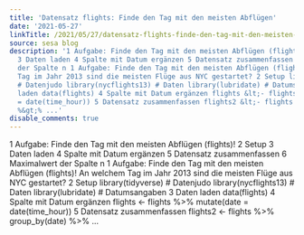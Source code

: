 ```yaml
---
title: 'Datensatz flights: Finde den Tag mit den meisten Abflügen'
date: '2021-05-27'
linkTitle: /2021/05/27/datensatz-flights-finde-den-tag-mit-den-meisten-abfl%C3%BCgen/
source: sesa blog
description: '1 Aufgabe: Finde den Tag mit den meisten Abflügen (flights)! 2 Setup
  3 Daten laden 4 Spalte mit Datum ergänzen 5 Datensatz zusammenfassen 6 Maximalwert
  der Spalte n 1 Aufgabe: Finde den Tag mit den meisten Abflügen (flights)! An welchem
  Tag im Jahr 2013 sind die meisten Flüge aus NYC gestartet? 2 Setup library(tidyverse)
  # Datenjudo library(nycflights13) # Daten library(lubridate) # Datumsangaben 3 Daten
  laden data(flights) 4 Spalte mit Datum ergänzen flights &lt;- flights %&gt;% mutate(date
  = date(time_hour)) 5 Datensatz zusammenfassen flights2 &lt;- flights %&gt;% group_by(date)
  %&gt;% ...'
disable_comments: true
---
```

1 Aufgabe: Finde den Tag mit den meisten Abflügen (flights)! 2 Setup 3 Daten laden 4 Spalte mit Datum ergänzen 5 Datensatz zusammenfassen 6 Maximalwert der Spalte n 1 Aufgabe: Finde den Tag mit den meisten Abflügen (flights)! An welchem Tag im Jahr 2013 sind die meisten Flüge aus NYC gestartet? 2 Setup library(tidyverse) # Datenjudo library(nycflights13) # Daten library(lubridate) # Datumsangaben 3 Daten laden data(flights) 4 Spalte mit Datum ergänzen flights &lt;- flights %&gt;% mutate(date = date(time_hour)) 5 Datensatz zusammenfassen flights2 &lt;- flights %&gt;% group_by(date) %&gt;% ...